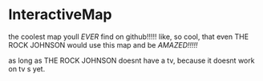 # InteractiveMap

the coolest map youll *EVER* find on github!!!!! like, so cool, that even THE ROCK JOHNSON would use this map and be *AMAZED!!!!!*

as long as THE ROCK JOHNSON doesnt have a tv, because it doesnt work on tv s yet.
